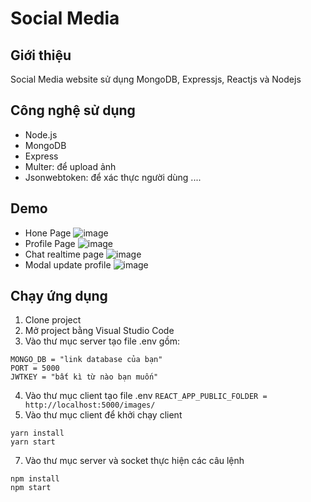 # Social Media 

## Giới thiệu

Social Media website sử dụng MongoDB, Expressjs, Reactjs và Nodejs

## Công nghệ sử dụng

- Node.js
- MongoDB
- Express
- Multer: để upload ảnh
- Jsonwebtoken: để xác thực người dùng
....

## Demo

- Hone Page
![image](https://user-images.githubusercontent.com/54978467/196153330-6b6ad0cb-1214-4d78-b08f-8a0db1d16e8c.png)
- Profile Page
![image](https://user-images.githubusercontent.com/54978467/196153300-4321e9f7-df5c-47b8-a035-63068ab8620c.png)
- Chat realtime page
![image](https://user-images.githubusercontent.com/54978467/196153483-a1798b19-0c01-4e35-acaf-42f16377faf8.png)
- Modal update profile
![image](https://user-images.githubusercontent.com/54978467/196154149-286b3761-e6c8-4192-a2cf-2b60e5972630.png)

## Chạy ứng dụng
1. Clone project 
2. Mở project bằng Visual Studio Code
3. Vào thư mục server tạo file .env gồm:
```
MONGO_DB = "link database của bạn"
PORT = 5000
JWTKEY = "bất kì từ nào bạn muốn"
 ```
 4. Vào thư mục client tạo file .env 
 ```REACT_APP_PUBLIC_FOLDER = http://localhost:5000/images/```
 6. Vào thư mục client để khởi chạy client 
 ``` 
 yarn install
 yarn start
 ```
 7. Vào thư mục server và socket thực hiện các câu lệnh
 ```
 npm install
 npm start
 ```

